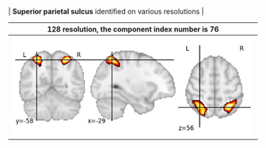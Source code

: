 


| **Superior parietal sulcus** identified on various resolutions |

| 128 resolution, the component index number is 76|  
|:---:|  
| ![Component 128](../128/final/76.jpg "From component 128: Superior parietal sulcus") |